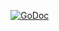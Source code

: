 [![GoDoc](https://godoc.org/github.com/bradberger/gocdn?status.svg)](https://godoc.org/github.com/bradberger/gocdn)
